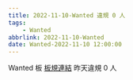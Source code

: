 ```yaml
---
title: 2022-11-10-Wanted 違規 0 人
tags:
    - Wanted
abbrlink: 2022-11-10-Wanted
date: Wanted-2022-11-10 12:00:00
---
```

Wanted 板 [板規連結](https://www.ptt.cc/bbs/Wanted/M.1608829773.A.D3B.html)
昨天違規 0 人
